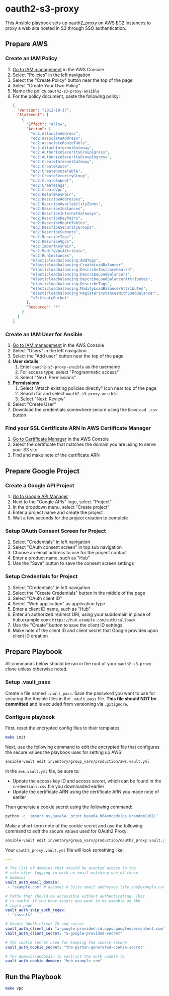 # oauth2-s3-proxy

This Ansible playbook sets up oauth2_proxy on AWS EC2 instances to proxy a web site hosted in S3 through SSO authentication.

## Prepare AWS

### Create an IAM Policy

1. [Go to IAM management](https://console.aws.amazon.com/iam/home) in the AWS Console
2. Select "Policies" in the left navigation
3. Select the "Create Policy" button near the top of the page
4. Select "Create Your Own Policy"
5. Name the policy `oauth2-s3-proxy-ansible`
6. For the policy document, paste the following policy:
    ```json
    {
      "Version": "2012-10-17",
      "Statement": [
        {
          "Effect": "Allow",
          "Action": [
            "ec2:AllocateAddress",
            "ec2:AssociateAddress",
            "ec2:AssociateRouteTable",
            "ec2:AttachInternetGateway",
            "ec2:AuthorizeSecurityGroupEgress",
            "ec2:AuthorizeSecurityGroupIngress",
            "ec2:CreateInternetGateway",
            "ec2:CreateRoute",
            "ec2:CreateRouteTable",
            "ec2:CreateSecurityGroup",
            "ec2:CreateSubnet",
            "ec2:CreateTags",
            "ec2:CreateVpc",
            "ec2:DeleteKeyPair",
            "ec2:DescribeAddresses",
            "ec2:DescribeAvailabilityZones",
            "ec2:DescribeInstances",
            "ec2:DescribeInternetGateways",
            "ec2:DescribeKeyPairs",
            "ec2:DescribeRouteTables",
            "ec2:DescribeSecurityGroups",
            "ec2:DescribeSubnets",
            "ec2:DescribeTags",
            "ec2:DescribeVpcs",
            "ec2:ImportKeyPair",
            "ec2:ModifyVpcAttribute",
            "ec2:RunInstances",
            "elasticloadbalancing:AddTags",
            "elasticloadbalancing:CreateLoadBalancer",
            "elasticloadbalancing:DescribeInstanceHealth",
            "elasticloadbalancing:DescribeLoadBalancers",
            "elasticloadbalancing:DescribeLoadBalancerAttributes",
            "elasticloadbalancing:DescribeTags",
            "elasticloadbalancing:ModifyLoadBalancerAttributes",
            "elasticloadbalancing:RegisterInstancesWithLoadBalancer",
            "s3:CreateBucket"
          ],
          "Resource": "*"
        }
      ]
    }
    ```

### Create an IAM User for Ansible

1. [Go to IAM management](https://console.aws.amazon.com/iam/home) in the AWS Console
2. Select "Users" in the left navigation
3. Select the "Add user" button near the top of the page
4. **User details**
    1. Enter `oauth2-s3-proxy-ansible` as the username
    2. For access type, select "Programmatic access"
    3. Select "Next: Permissions"
5. **Permissions**
    1. Select "Attach existing policies directly" icon near top of the page
    2. Search for and select `oauth2-s3-proxy-ansible`
    3. Select "Next: Review"
6. Select "Create User"
7. Download the credentials somewhere secure using the `Download .csv` button

### Find your SSL Certificate ARN in AWS Certificate Manager

1. [Go to Certificate Manager](https://console.aws.amazon.com/acm/home) in the AWS Console
2. Select the certificate that matches the domain you are using to serve your S3 site
3. Find and make note of the certificate ARN

## Prepare Google Project

### Create a Google API Project

1. [Go to Google API Manager](https://console.developers.google.com/apis/)
2. Next to the "Google APIs" logo, select "Project"
3. In the dropdown menu, select "Create project"
4. Enter a project name and create the project
5. Wait a few seconds for the project creation to complete

### Setup OAuth Consent Screen for Project

1. Select "Credentials" in left navigation
2. Select "OAuth consent screen" in top sub navigation
3. Choose an email address to use for the project contact
4. Enter a product name, such as "Hub"
5. Use the "Save" button to save the consent screen settings

### Setup Credentials for Project

1. Select "Credentials" in left navigation
2. Select the "Create Credentials" button in the middle of the page
3. Select "OAuth client ID"
4. Select "Web application" as application type
5. Enter a client ID name, such as "Hub"
6. Enter an authorized redirect URI, using your subdomain in place of hub.example.com: `https://hub.example.com/auth/callback`
7. Use the "Create" button to save the client ID settings
8. Make note of the client ID and client secret that Google provides upon client ID creation

## Prepare Playbook

All commands below should be ran in the root of your `oauth2-s3-proxy` clone unless otherwise noted.

### Setup .vault_pass

Create a file named `.vault_pass`. Save the password you want to use for securing the Ansible files in the `.vault_pass` file. **This file should NOT be committed** and is excluded from versioning via `.gitignore`.

### Configure playbook

First, reset the encrypted config files to their templates:

```bash
make init
```

Next, use the following command to edit the encrypted file that configures the secure values the playbook uses for setting up AWS:
```bash
ansible-vault edit inventory/group_vars/production/aws.vault.yml
```

In the `aws.vault.yml` file, be sure to:
 - Update the access key ID and access secret, which can be found in the `credentials.csv` file you downloaded earlier
 - Update the certificate ARN using the certificate ARN you made note of earlier

Then generate a cookie secret using the following command:
```bash
python -c 'import os,base64; print base64.b64encode(os.urandom(16))'
```

Make a short-term note of the cookie secret and use the following command to edit the secure values used for OAuth2 Proxy:
```bash
ansible-vault edit inventory/group_vars/production/oauth2_proxy.vault.yml
```

Your `oauth2_proxy.vault.yml` file will look something like:
```yaml
---

# The list of domains that should be granted access to the
# site after logging in with an email matching one of these
# domains
vault_auth_email_domain:
 - "example.com" # assumes G Suite email addresses like you@example.com

# Paths that should be accessible without authenticating. This
# is useful if you have assets you want to be useable on the
# login page
vault_auth_skip_auth_regex:
 - "/assets"

# Google OAuth client ID and secret
vault_auth_client_id: "a-google-provided-id.apps.googleusercontent.com"
vault_auth_client_secret: "a-google-provided-secret"

# The cookie secret used for keeping the cookie secure
vault_auth_cookie_secret: "the-python-generated-cookie-secret"

# The domain/subdomain to restrict the auth cookie to
vault_auth_cookie_domain: "hub.example.com"
```

## Run the Playbook

```bash
make vpc
```

